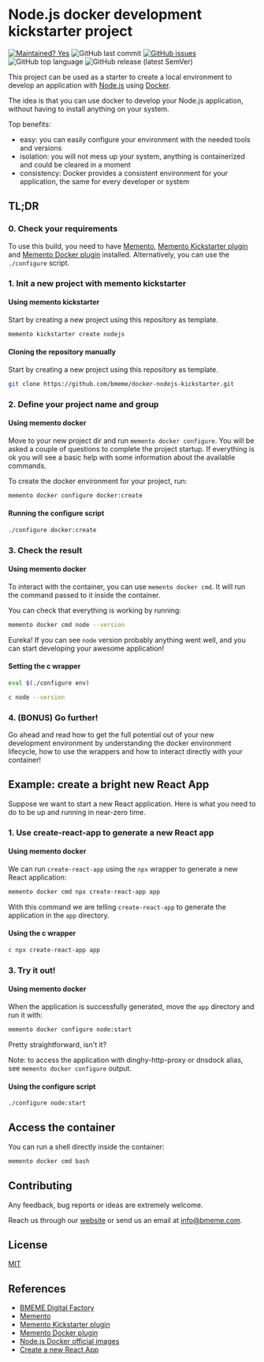 # Node.js docker development kickstarter project
[![Maintained? Yes](https://img.shields.io/badge/Maintained%3F-Yes-success)](https://github.com/bmeme/docker-nodejs-kickstarter) ![GitHub last commit](https://img.shields.io/github/last-commit/bmeme/docker-nodejs-kickstarter) [![GitHub issues](https://img.shields.io/github/issues/bmeme/docker-nodejs-kickstarter)](https://github.com/bmeme/docker-nodejs-kickstarter/issues) ![GitHub top language](https://img.shields.io/github/languages/top/bmeme/docker-nodejs-kickstarter) ![GitHub release (latest SemVer)](https://img.shields.io/github/v/release/bmeme/docker-nodejs-kickstarter)

This project can be used as a starter to create a local environment to develop an application with [Node.js](https://nodejs.org/) using [Docker](https://www.docker.com/).

The idea is that you can use docker to develop your Node.js application, without having to install anything on your system.

Top benefits:
 - easy: you can easily configure your environment with the needed tools and versions
 - isolation: you will not mess up your system, anything is containerized and could be cleared in a moment
 - consistency: Docker provides a consistent environment for your application, the same for every developer or system

## TL;DR

### 0. Check your requirements

To use this build, you need to have [Memento](https://github.com/bmeme/memento), [Memento Kickstarter plugin](https://github.com/bmeme/memento-kickstarter) and [Memento Docker plugin](https://github.com/bmeme/memento-docker) installed.
Alternatively, you can use the `./configure` script.

### 1. Init a new project with memento kickstarter

#### Using memento kickstarter

Start by creating a new project using this repository as template.
```bash
memento kickstarter create nodejs
```
#### Cloning the repository manually
Start by creating a new project using this repository as template.
```bash
git clone https://github.com/bmeme/docker-nodejs-kickstarter.git
```

### 2. Define your project name and group

#### Using memento docker 
Move to your new project dir and run `memento docker configure`.
You will be asked a couple of questions to complete the project startup.
If everything is ok you will see a basic help with some information about the available commands.

To create the docker environment for your project, run:
```bash
memento docker configure docker:create
```

#### Running the configure script

```bash
./configure docker:create
```

### 3. Check the result

#### Using memento docker
To interact with the container, you can use `memento docker cmd`.
It will run the command passed to it inside the container.

You can check that everything is working by running:
```bash
memento docker cmd node --version
```

Eureka! If you can see `node` version probably anything went well, and you can start developing your awesome application!

#### Setting the c wrapper

```bash
eval $(./configure env)
```

```bash
c node --version
```

### 4. (BONUS) Go further!

Go ahead and read how to get the full potential out of your new development environment by understanding the docker environment lifecycle, how to use the wrappers and how to interact directly with your container!

## Example: create a bright new React App

Suppose we want to start a new React application. Here is what you need to do to be up and running in near-zero time.

### 1. Use create-react-app to generate a new React app

#### Using memento docker
We can run `create-react-app` using the `npx` wrapper to generate a new React application:
```bash
memento docker cmd npx create-react-app app
```
With this command we are telling `create-react-app` to generate the application in the `app` directory.

#### Using the c wrapper

```bash
c npx create-react-app app
```

### 3. Try it out!

#### Using memento docker
When the application is successfully generated, move the `app` directory and run it with: 
```bash
memento docker configure node:start
```
Pretty straightforward, isn't it?

Note: to access the application with dinghy-http-proxy or dnsdock alias, see `memento docker configure` output.

#### Using the configure script

```bash
./configure node:start
```

## Access the container

You can run a shell directly inside the container:

```bash
memento docker cmd bash
```

## Contributing

Any feedback, bug reports or ideas are extremely welcome.

Reach us through our [website](https://www.bmeme.com) or send us an email at [info@bmeme.com](mailto:info@bmeme.com).

## License

[MIT](https://choosealicense.com/licenses/mit/)

## References

- [BMEME Digital Factory](https://www.bmeme.com)
- [Memento](https://github.com/bmeme/memento)
- [Memento Kickstarter plugin](https://github.com/bmeme/memento-kickstarter)
- [Memento Docker plugin](https://github.com/bmeme/memento-docker)
- [Node.js Docker official images](https://hub.docker.com/_/node)
- [Create a new React App](https://reactjs.org/docs/create-a-new-react-app.html)
